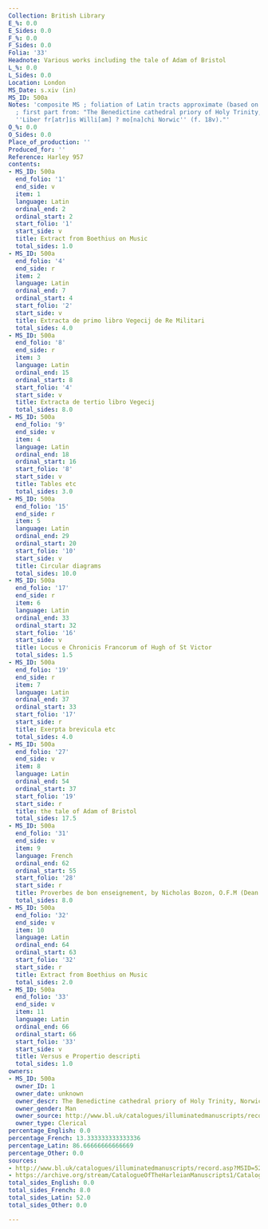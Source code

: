 ```yaml
---
Collection: British Library
E_%: 0.0
E_Sides: 0.0
F_%: 0.0
F_Sides: 0.0
Folia: '33'
Headnote: Various works including the tale of Adam of Bristol
L_%: 0.0
L_Sides: 0.0
Location: London
MS_Date: s.xiv (in)
MS_ID: 500a
Notes: 'composite MS ; foliation of Latin tracts approximate (based on catalogue)
  ; first part from: "The Benedictine cathedral priory of Holy Trinity, Norwich: inscribed
  ''Liber fr[atr]is Willi[am] ? mo[na]chi Norwic'' (f. 18v)."'
O_%: 0.0
O_Sides: 0.0
Place_of_production: ''
Produced_for: ''
Reference: Harley 957
contents:
- MS_ID: 500a
  end_folio: '1'
  end_side: v
  item: 1
  language: Latin
  ordinal_end: 2
  ordinal_start: 2
  start_folio: '1'
  start_side: v
  title: Extract from Boethius on Music
  total_sides: 1.0
- MS_ID: 500a
  end_folio: '4'
  end_side: r
  item: 2
  language: Latin
  ordinal_end: 7
  ordinal_start: 4
  start_folio: '2'
  start_side: v
  title: Extracta de primo libro Vegecij de Re Militari
  total_sides: 4.0
- MS_ID: 500a
  end_folio: '8'
  end_side: r
  item: 3
  language: Latin
  ordinal_end: 15
  ordinal_start: 8
  start_folio: '4'
  start_side: v
  title: Extracta de tertio libro Vegecij
  total_sides: 8.0
- MS_ID: 500a
  end_folio: '9'
  end_side: v
  item: 4
  language: Latin
  ordinal_end: 18
  ordinal_start: 16
  start_folio: '8'
  start_side: v
  title: Tables etc
  total_sides: 3.0
- MS_ID: 500a
  end_folio: '15'
  end_side: r
  item: 5
  language: Latin
  ordinal_end: 29
  ordinal_start: 20
  start_folio: '10'
  start_side: v
  title: Circular diagrams
  total_sides: 10.0
- MS_ID: 500a
  end_folio: '17'
  end_side: r
  item: 6
  language: Latin
  ordinal_end: 33
  ordinal_start: 32
  start_folio: '16'
  start_side: v
  title: Locus e Chronicis Francorum of Hugh of St Victor
  total_sides: 1.5
- MS_ID: 500a
  end_folio: '19'
  end_side: r
  item: 7
  language: Latin
  ordinal_end: 37
  ordinal_start: 33
  start_folio: '17'
  start_side: r
  title: Exerpta brevicula etc
  total_sides: 4.0
- MS_ID: 500a
  end_folio: '27'
  end_side: v
  item: 8
  language: Latin
  ordinal_end: 54
  ordinal_start: 37
  start_folio: '19'
  start_side: r
  title: the tale of Adam of Bristol
  total_sides: 17.5
- MS_ID: 500a
  end_folio: '31'
  end_side: v
  item: 9
  language: French
  ordinal_end: 62
  ordinal_start: 55
  start_folio: '28'
  start_side: r
  title: Proverbes de bon enseignement, by Nicholas Bozon, O.F.M (Dean no. 252)
  total_sides: 8.0
- MS_ID: 500a
  end_folio: '32'
  end_side: v
  item: 10
  language: Latin
  ordinal_end: 64
  ordinal_start: 63
  start_folio: '32'
  start_side: r
  title: Extract from Boethius on Music
  total_sides: 2.0
- MS_ID: 500a
  end_folio: '33'
  end_side: v
  item: 11
  language: Latin
  ordinal_end: 66
  ordinal_start: 66
  start_folio: '33'
  start_side: v
  title: Versus e Propertio descripti
  total_sides: 1.0
owners:
- MS_ID: 500a
  owner_ID: 1
  owner_date: unknown
  owner_descr: The Benedictine cathedral priory of Holy Trinity, Norwich
  owner_gender: Man
  owner_source: http://www.bl.uk/catalogues/illuminatedmanuscripts/record.asp?MSID=5221&CollID=8&NStart=957
  owner_type: Clerical
percentage_English: 0.0
percentage_French: 13.333333333333336
percentage_Latin: 86.66666666666669
percentage_Other: 0.0
sources:
- http://www.bl.uk/catalogues/illuminatedmanuscripts/record.asp?MSID=5221&CollID=8&NStart=957
- https://archive.org/stream/CatalogueOfTheHarleianManuscripts1/Catalogue_of_the_Harleian_Manuscripts_1#page/n533/mode/1up
total_sides_English: 0.0
total_sides_French: 8.0
total_sides_Latin: 52.0
total_sides_Other: 0.0

---
```

